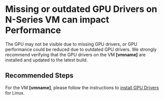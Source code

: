 <properties
    pageTitle="Update GPU Drivers"
    description="GPU Drivers not installed or outdated"
    infoBubbleText="GPU Drivers not installed or outdated"
    service="microsoft.compute"
    resource="virtualmachines"
    authors="MukeshNandaMS"
    ms.author="mnanda"
    displayOrder=""
    articleId="MissingGPUDriversOnNSeriesVM-Linux"
    diagnosticScenario="GPU Drivers not installed or outdated"
    selfHelpType="diagnostics"
    supportTopicIds="32628268"
    resourceTags="linux,redhat,ubuntu"
    productPesIds="16342,15571,15797,16454,16470"
    cloudEnvironments="public,fairfax,usnat,ussec"
    ownershipId="Compute_VirtualMachines_Content"
/>

# Missing or outdated GPU Drivers on N-Series VM can impact Performance

<!--issueDescription-->
The GPU may not be visible due to missing GPU drivers, or GPU performance could be reduced due to outdated GPU drivers. We strongly recommend verifying that the GPU drivers on the VM  **<!--$vmname-->[vmname]<!--/$vmname-->** are installed and updated to the latest build.
<!--/issueDescription-->

## **Recommended Steps**
For the VM **<!--$vmname-->[vmname]<!--/$vmname-->**, please follow the instructions to [install GPU Drivers](https://docs.microsoft.com/azure/virtual-machines/linux/n-series-driver-setup) for Linux.
